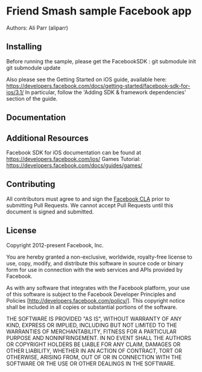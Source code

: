# Friend Smash sample Facebook app

Authors: Ali Parr (aliparr)

## Installing

Before running the sample, please get the FacebookSDK :
    git submodule init
    git submodule update

Also please see the Getting Started on iOS guide, available here: https://developers.facebook.com/docs/getting-started/facebook-sdk-for-ios/3.1/
In particular, follow the 'Adding SDK & framework dependencies' section of the guide.


## Documentation

## Additional Resources

Facebook SDK for iOS documentation can be found at https://developers.facebook.com/ios/
Games Tutorial: https://developers.facebook.com/docs/guides/games/

## Contributing

All contributors must agree to and sign the [Facebook CLA](https://developers.facebook.com/opensource/cla) prior to submitting Pull Requests. We cannot accept Pull Requests until this document is signed and submitted.

## License

Copyright 2012-present Facebook, Inc.

You are hereby granted a non-exclusive, worldwide, royalty-free license to use, copy, modify, and distribute this software in source code or binary form for use in connection with the web services and APIs provided by Facebook.

As with any software that integrates with the Facebook platform, your use of this software is subject to the Facebook Developer Principles and Policies [http://developers.facebook.com/policy/]. This copyright notice shall be included in all copies or substantial portions of the software.

THE SOFTWARE IS PROVIDED "AS IS", WITHOUT WARRANTY OF ANY KIND, EXPRESS OR IMPLIED, INCLUDING BUT NOT LIMITED TO THE WARRANTIES OF MERCHANTABILITY, FITNESS FOR A PARTICULAR PURPOSE AND NONINFRINGEMENT. IN NO EVENT SHALL THE AUTHORS OR COPYRIGHT HOLDERS BE LIABLE FOR ANY CLAIM, DAMAGES OR OTHER LIABILITY, WHETHER IN AN ACTION OF CONTRACT, TORT OR OTHERWISE, ARISING FROM, OUT OF OR IN CONNECTION WITH THE SOFTWARE OR THE USE OR OTHER DEALINGS IN THE SOFTWARE.
